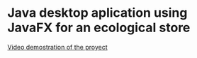 # Java desktop aplication using JavaFX for an ecological store

[Video demostration of the proyect](https://drive.google.com/file/d/10kdz-DQJLFyUJiiisPhTj4fJGvubg4NT/preview)
